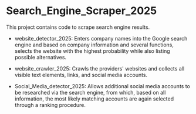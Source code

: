 # Search_Engine_Scraper_2025
This project contains code to scrape search engine results.

- website_detector_2025: Enters company names into the Google search engine and based on company information and several functions, selects the website with the highest probability while also listing possible alternatives.

- website_crawler_2025: Crawls the providers' websites and collects all visible text elements, links, and social media accounts.

- Social_Media_detector_2025: Allows additional social media accounts to be researched via the search engine, from which, based on all information, the most likely matching accounts are again selected through a ranking procedure.
